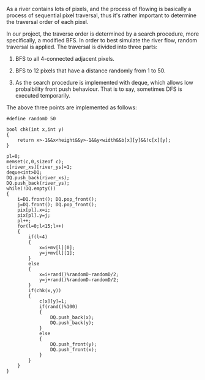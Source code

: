 As a river contains lots of pixels, and the process of flowing is basically a process of sequential pixel traversal, thus it's rather important to determine the traversal order of each pixel.

In our project, the traverse order is determined by a search procedure, more specifically, a modified BFS. In order to best simulate the river flow, random traversal is applied. The traversal is divided into three parts:

1. BFS to all 4-connected adjacent pixels.

2. BFS to 12 pixels that have a distance randomly from 1 to 50.

3. As the search procedure is implemented with deque, which allows low probalbility front push behaviour. That is to say, sometimes DFS is executed temporarily.

The above three points are implemented as follows:

```
#define randomD 50

bool chk(int x,int y)
{
    return x>-1&&x<height&&y>-1&&y<width&&b[x][y]&&!c[x][y];
}

pl=0;
memset(c,0,sizeof c);
c[river_xs][river_ys]=1;
deque<int>DQ;
DQ.push_back(river_xs);
DQ.push_back(river_ys);
while(!DQ.empty())
{
    i=DQ.front(); DQ.pop_front();
    j=DQ.front(); DQ.pop_front();
    pix[pl].x=i;
    pix[pl].y=j;
    pl++;
    for(l=0;l<15;l++)
    {
        if(l<4)
        {
            x=i+mv[l][0];
            y=j+mv[l][1];
        }
        else
        {
            x=i+rand()%randomD-randomD/2;
            y=j+rand()%randomD-randomD/2;
        }
        if(chk(x,y))
        {
            c[x][y]=1;
            if(rand()%100)
            {
                DQ.push_back(x);
                DQ.push_back(y);
            }
            else
            {
                DQ.push_front(y);
                DQ.push_front(x);
            }
        }
    }
}
```
